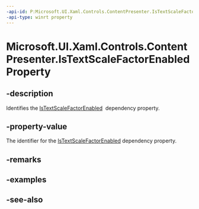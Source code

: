 ```yaml
---
-api-id: P:Microsoft.UI.Xaml.Controls.ContentPresenter.IsTextScaleFactorEnabledProperty
-api-type: winrt property
---
```


<!-- Property syntax
public Windows.UI.Xaml.DependencyProperty IsTextScaleFactorEnabledProperty { get; }
-->

# Microsoft.UI.Xaml.Controls.ContentPresenter.IsTextScaleFactorEnabledProperty

## -description
Identifies the [IsTextScaleFactorEnabled](contentpresenter_istextscalefactorenabled.md)  dependency property.

## -property-value
The identifier for the [IsTextScaleFactorEnabled](contentpresenter_istextscalefactorenabled.md) dependency property.

## -remarks

## -examples

## -see-also
